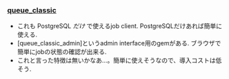 ### [queue_classic](https://github.com/QueueClassic/queue_classic)

* これも PostgreSQL *だけ* で使えるjob client.  PostgreSQLだけあれば簡単に使える.
* [queue_classic_admin]というadmin interface用のgemがある. ブラウザで簡単にjobの状態の確認が出来る.
* これと言った特徴は無いかなあ…。簡単に使えそうなので、導入コストは低そう.

